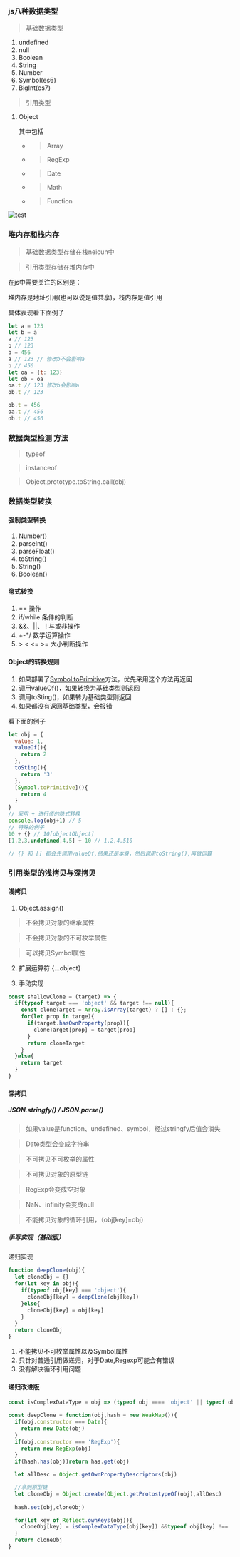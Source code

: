 ### js八种数据类型
> 基础数据类型
1. undefined
2. null
3. Boolean
4. String
5. Number
6. Symbol(es6)
7. BigInt(es7)

> 引用类型
1. Object
   
   其中包括

   * >Array
   * >RegExp
   * > Date
   * > Math
   * >Function

![test](./image/type.png)

### 堆内存和栈内存
> 基础数据类型存储在栈neicun中

> 引用类型存储在堆内存中

在js中需要关注的区别是：

堆内存是地址引用(也可以说是值共享)，栈内存是值引用

具体表现看下面例子
```js
let a = 123
let b = a
a // 123
b // 123
b = 456
a // 123 // 修改b不会影响a
b // 456 
let oa = {t: 123}
let ob = oa
oa.t // 123 修改b会影响a
ob.t // 123

ob.t = 456
oa.t // 456
ob.t // 456
```

### 数据类型检测 方法 

> typeof 

> instanceof

> Object.prototype.toString.call(obj)

### 数据类型转换

#### 强制类型转换
1. Number()
2. parseInt()
3. parseFloat()
4. toString()
5. String()
6. Boolean()

#### 隐式转换
1. == 操作
2. if/while 条件的判断
3. &&、||、 ! 与或非操作
4. +-*/ 数学运算操作
5. \> < <= >=  大小判断操作

#### Object的转换规则

1. 如果部署了[Symbol.toPrimitive]()方法，优先采用这个方法再返回
2. 调用valueOf()，如果转换为基础类型则返回
3. 调用toSting()，如果转为基础类型则返回
4. 如果都没有返回基础类型，会报错

看下面的例子
```js
let obj = {
  value: 1,
  valueOf(){
    return 2
  },
  toSting(){
    return '3'
  },
  [Symbol.toPrimitive](){
    return 4
  }
}
// 采用 + 进行值的隐式转换
console.log(obj+1) // 5
// 特殊的例子
10 + {} // 10[objectObject]
[1,2,3,undefined,4,5] + 10 // 1,2,4,510

// {} 和 [] 都会先调用valueOf,结果还是本身，然后调用toString(),再做运算
```

### 引用类型的浅拷贝与深拷贝

#### 浅拷贝
1. Object.assign()
> 不会拷贝对象的继承属性

> 不会拷贝对象的不可枚举属性

> 可以拷贝Symbol属性

2. 扩展运算符 {...object}
   
3. 手动实现
```js
const shallowClone = (target) => {
  if(typeof target === 'object' && target !== null){
    const cloneTarget = Array.isArray(target) ? [] : {};
    for(let prop in targe){
      if(target.hasOwnProperty(prop)){
        cloneTarget[prop] = target[prop]
      }
      return cloneTarget
    }
  }else{
    return target
  }
}
```

#### 深拷贝
##### JSON.stringfy() / JSON.parse()

> 如果value是function、undefined、symbol，经过stringfy后值会消失

> Date类型会变成字符串

> 不可拷贝不可枚举的属性

> 不可拷贝对象的原型链

> RegExp会变成空对象

> NaN、infinity会变成null

> 不能拷贝对象的循环引用，（obj[key]=obj）

##### 手写实现（基础版）

递归实现

```js
function deepClone(obj){
  let cloneObj = {}
  for(let key in obj){
    if(typeof obj[key] === 'object'){
      cloneObj[key] = deepClone(obj[key])
    }else{
      cloneObj[key] = obj[key]
    }
  }
  return cloneObj
}
```

1. 不能拷贝不可枚举属性以及Symbol属性
2. 只针对普通引用做递归，对于Date,Regexp可能会有错误
3. 没有解决循环引用问题

#### 递归改进版

```js
const isComplexDataType = obj => (typeof obj ==== 'object' || typeof obj === 'function') && (obj != null)

const deepClone = function(obj,hash = new WeakMap()){
  if(obj.constructor === Date){
    return new Date(obj)
  }
  if(obj.constructor === 'RegExp'){
    return new RegExp(obj)
  }
  if(hash.has(obj))return has.get(obj)

  let allDesc = Object.getOwnPropertyDescriptors(obj)

  //拿到原型链
  let cloneObj = Object.create(Object.getProtostypeOf(obj),allDesc)
  
  hash.set(obj,cloneObj)

  for(let key of Reflect.ownKeys(obj)){
    cloneObj[key] = isComplexDataType(obj[key]) &&typeof obj[key] !== 'function' ? deepClone(obj[key],hash) : obj[key]
  }
  return cloneObj
}
```





